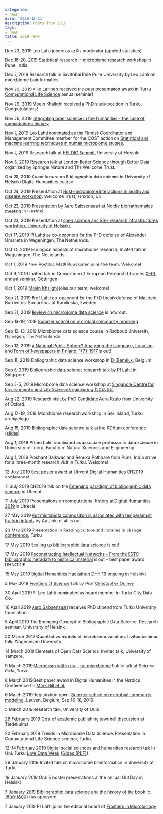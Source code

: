 ```yaml
---
categories:
- news
date: "2019-12-31"
description: Posts from 2019
tags:
- news
title: 2019 news
---
```


Dec 23, 2019
Leo Lahti joined as arXiv moderator (applied statistics)

Dec 16-20, 2019
<a href="http://web.stanford.edu/class/bios221/Pune/index.html">Statistical research in microbiome research workshop</a> in Pune, India
  
Dec 7, 2019
Research talk in Savitribai Pule Pune University by Leo Lahti on microbiome bioinformatics.

Nov 29, 2019
Ville Laitinen received the best presentation award in Turku <a href="https://www.biocity.turku.fi/research-programmes/computational-and-molecular-methodologies-for-life-sciences-complifesci/annual-meetings/">Computational Life Science</a> annual seminar!
  
Nov 29, 2019
Moein Khalighi received a PhD study position in Turku. Congratulations!

Nov 26, 2019
<a href="https://researchdata.springernature.com/users/334226-mikko-tolonen-leo-lahti/posts/56722-integrating-open-science-in-the-humanities-the-case-of-computational-history?fbclid=IwAR0f6C3jluizvZG6krIYMQ8P8VmPJi9lKVCjn62d1Db12eIB7YWIBXoT3l0">Integrating open science in the humanities - the case of computational history</a>
  
Nov 7, 2019
Leo Lahti nominated as the Finnish Coordinator and Management Committee member for the COST action on <a href="https://openresearchlabs.github.io/cost_ca18131/">Statistical and machine learning techniques in human microbiome studies.</a>

Nov 7, 2019
Research talk at <a href="https://www.helsinki.fi/en/helsinki-centre-for-digital-humanities/heldig-digital-humanities-summit-2019">HELDIG Summit</a>, University of Helsinki

Nov 6, 2019
Research talk at London <a href="https://www.springernature.com/gp/campaign/scidata">Better Science through Better Data</a> organized by Springer Nature and The Wellcome Trust.

Oct 29, 2019
Guest lecture on Bibliographic data science in University of Helsinki Digital Humanities course

Oct 24, 2019
Presentation at <a href="https://coursesandconferences.wellcomegenomecampus.org/our-events/exploring-human-host-microbiome-interactions-2019/">Host-microbiome interactions in health and disease workshop</a>. Wellcome Trust, Hinxton, UK.

Oct 23, 2019
Presentation by Aaro Salosensaari at <a href="https://wiki.helsinki.fi/display/BioMath/First+Nordic+Biomathematics+Days">Nordic biomathematics meeting</a> in Helsinki.

Oct 23, 2019
Presentation at <a href="https://www.helsinki.fi/en/helsinki-centre-for-digital-humanities/dariah-fi-workshop-reuse-sustainability-open-science-and-social-sciences-and-humanities-research-infrastructures">open science and SSH research infrastructures workshop, University of Helsinki.</a>

Oct 17, 2019
PI Lahti as co-opponent for the PhD defense of Alexander Umanets in Wageningen, The Nethelands.

Oct 14, 2019
Ecological aspects of microbiome research; Invited talk in Wageningen, The Nethelands.

Oct 1, 2019
New Postdoc Matti Ruuskanen joins the team. Welcome!

Oct 9, 2019
Invited talk in Consortium of European Research Libraries <a href="https://www.cerl.org/services/seminars/presentations2019">CERL annual seminar</a>, Göttingen. 

Oct 1, 2019
<a href="https://scholar.google.com/citations?user=XrlaLlUAAAAJ&hl=en">Moein Khalighi</a> joins our team, welcome!
  
Sep 21, 2019
Prof Lahti co-opponent for the PhD thesis defense of Mauricio Barrientos-Somarribas at Karolinska, Sweden

Sep 21, 2019
<a href="https://link.springer.com/article/10.1007/s12038-019-9930-2">Review on microbiome data science</a> is now out.

Sep 16-19, 2019
<a href="http://psbweb05.psb.ugent.be/conet/microbemodelschool/index.php">Summer school on microbial community modeling</a>

Sep 12-13, 2019
Microbiome data science course in Radboud University, Nijmegen, The Netherlands

Sep 12, 2019
<a href="https://ojs.ugent.be/jeps/article/view/10483">A National Public Sphere? Analyzing the Language, Location, and Form of Newspapers in Finland, 1771–1917</a> is out!

Sep 11, 2019
Bibliographic data science workshop in <a href="http://2019.dhbenelux.org/">DHBenelux</a>, Belgium   

Sep 6, 2019
Bibliographic data science research talk by PI Lahti in Singapore

Sep 2-5, 2019
Microbiome data science workshop at <a href="http://www.scelse.sg">Singapore Centre for Environmental and Life Science Engineering (SCELSE)</a>

Aug 22, 2019
Research visit by PhD Candidate Aura Raulo from University of Oxford.
  
Aug 17-19, 2019
Microbiome research workshop in Seili island, Turku archipelago.
  
Aug 15, 2019
Bibliographic data science talk at the <a hfref="https://www.oulu.fi/suomenkieli/node/55261">RDHum conference</a> (<a href="https://gitlab.utu.fi/opencomp/outreach/blob/master/slides/201908015-RDHum.pdf">slides</a>)
  
Aug 1, 2019
PI Leo Lahti nominated as associate professor in data science in University of Turku, Faculty of Natural Sciences and Engineering

Aug 1, 2019
Prashant Gaikwad and Renuka Pothbare from Pune, India arrive for a three-month research visit in Turku. Welcome!

12 July 2019
<a href="https://www.helsinki.fi/en/researchgroups/computational-history/dh2019-poster">Best poster award</a> at Utrecht Digital Humanities DH2019 conference!

11 July 2019
DH2019 talk on the <a href="https://gitlab.utu.fi/opencomp/outreach/blob/master/slides/20190711-DH-Utrecht.pdf">Emerging paradigm of bibliographic data science</a> in Utrecht.
  
11 July 2019
Presentations on computational history at <a href="https://dh2019.adho.org/">Digital Humanities 2019</a> in Utrecht

27 May 2019
<a href="https://www.sciencedirect.com/science/article/pii/S0889159119300777">Gut microbiota composition is associated with temperament traits in infants</a> by Aatsinki et al. is out!

23 May 2019
Presentation in <a href="https://libdatturku.com/">Reading culture and libraries in change conference</a>, Turku

17 May 2019
<a href="http://ceur-ws.org/Vol-2364/41_paper.pdf">Scaling up bibliographic data science</a> is out!

17 May 2019
<a href="http://ceur-ws.org/Vol-2364/19_paper.pdf">Reconstructing Intellectual Networks - From the ESTC bibliographic metadata to historical material</a> is out - best paper award DHN2019!

15 May 2019
<a href="https://www.helsinki.fi/en/helsinki-centre-for-digital-humanities/helsinki-digital-humanities-hackathon">Digital Humanities Hackathon DHH'19</a> ongoing in Helsinki
  
2 May 2019
<a href="https://www.biocity.turku.fi/biocityevents/frontiers-of-science-seminars">Frontiers of Science</a> talk by Prof <a href="https://warwick.ac.uk/fac/sci/med/staff/cquince">Christopher Quince</a>

30 April 2019
PI Leo Lahti nominated as board member in Turku City Data Co.

16 April 2019
<a href="https://aqsalose.kapsi.fi/">Aaro Salosensaari</a> receives PhD stipend from Turku University foundation
  
5 April 2019
The Emerging Concept of Bibliographic Data Science. Research seminar, University of Helsinki. 

20 March 2019
Quantitative models of microbiome variation. Invited seminar talk, Wageningen University. 

14 March 2019
Elements of Open Data Science. Invited talk, University of Tampere. 

9 March 2019
<a href="https://www.youtube.com/watch?v=68a-tMganyQ">Microcosm within us - gut microbiome</a> Public talk at Science Cafe, Turku
  
8 March 2019
Best paper award in Digital Humanities in the Nordics Conference for <a href="https://cst.dk/DHN2019Pro/papers/DHN2019_hill.pdf">Mark Hill et al.</a>

6 March 2019
Registration open. <a href="http://psbweb05.psb.ugent.be/conet/microbemodelschool/index.php">Summer school on microbial community modeling</a>. Leuven, Belgium, Sep 16-18, 2019.

5 March 2019
Research talk, University of Oulu

28 February 2019
Cost of academic publishing <a href="https://tiedonhinta.fi/fi/2019/01/29/keskustelutilaisuus/">townhall discussion at Tiedekulma</a>

22 February 2019
Trends in Microbiome Data Science. Presentation in Computational Life Science seminar, Turku.

12-14 February 2019
Digital social sciences and humanities research talk in Uni. Turku <a href="http://digitalfutures.fi/love-data-week/">Love Data Week</a> (<a href="https://gitlab.utu.fi/lahti/slides20190212-Turku.pdf">Slides (PDF)</a>).

29 January 2019
Invited talk on microbiome bioinformatics in University of Turku
  
19 January 2019
Oral & poster presentations at the annual Gut Day in Helsinki
  
7 January 2019
<a href="https://doi.org/10.1080/01639374.2018.1543747">Bibliographic data science and the history of the book (c. 1500-1800)</a> has appeared.
  
7 January 2019
PI Lahti joins the editorial board of <a href="https://www.frontiersin.org/journals/microbiology#">Frontiers in Microbiology</a>




